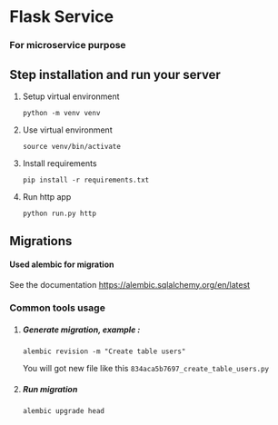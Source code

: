 # Flask Service
### For microservice purpose
## Step installation and run your server 
1. Setup virtual environment
    ```shel
    python -m venv venv
    ```
2. Use virtual environment
    ```shell
    source venv/bin/activate
    ```
3. Install requirements
   ```shell
   pip install -r requirements.txt
   ```
4. Run http app
    ```shell
    python run.py http
    ```
   
## Migrations
#### Used alembic for migration
See the documentation https://alembic.sqlalchemy.org/en/latest
### Common tools usage 
1. ##### Generate migration, example :
    ```shel
    alembic revision -m "Create table users"
    ```
   You will got new file like this `834aca5b7697_create_table_users.py`
2. ##### Run migration
    ```shel
    alembic upgrade head
    ```